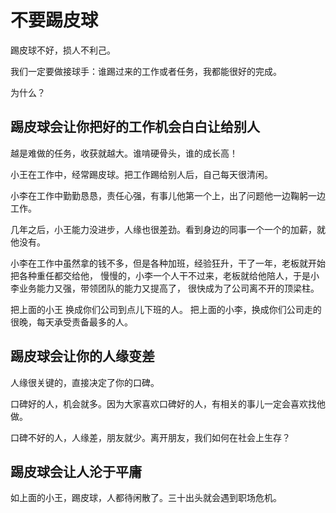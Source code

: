 # 不要踢皮球

踢皮球不好，损人不利己。

我们一定要做接球手：谁踢过来的工作或者任务，我都能很好的完成。

为什么？

## 踢皮球会让你把好的工作机会白白让给别人

越是难做的任务，收获就越大。谁啃硬骨头，谁的成长高！

小王在工作中，经常踢皮球。把工作踢给别人后，自己每天很清闲。

小李在工作中勤勤恳恳，责任心强，有事儿他第一个上，出了问题他一边鞠躬一边工作。

几年之后，小王能力没进步，人缘也很差劲。看到身边的同事一个一个的加薪，就他没有。

小李在工作中虽然拿的钱不多，但是各种加班，经验狂升，干了一年，老板就开始把各种重任都交给他，
慢慢的，小李一个人干不过来，老板就给他陪人，于是小李业务能力又强，带领团队的能力又提高了，
很快成为了公司离不开的顶梁柱。

把上面的小王 换成你们公司到点儿下班的人。
把上面的小李，换成你们公司走的很晚，每天承受责备最多的人。

## 踢皮球会让你的人缘变差

人缘很关键的，直接决定了你的口碑。

口碑好的人，机会就多。因为大家喜欢口碑好的人，有相关的事儿一定会喜欢找他做。

口碑不好的人，人缘差，朋友就少。离开朋友，我们如何在社会上生存？

## 踢皮球会让人沦于平庸

如上面的小王，踢皮球，人都待闲散了。三十出头就会遇到职场危机。
